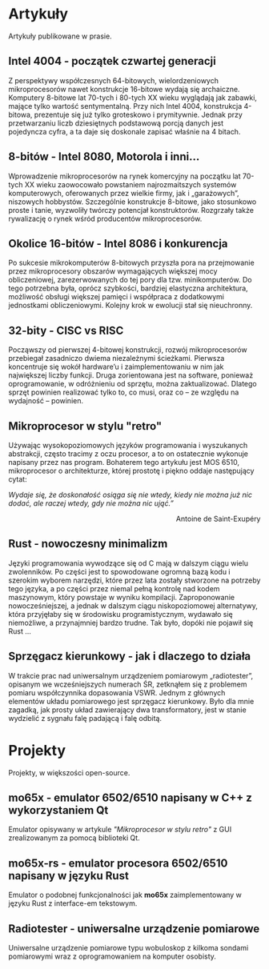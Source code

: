 # Artykuły
Artykuły publikowane w prasie.

## Intel 4004 -  początek czwartej generacji
Z perspektywy współczesnych 64-bitowych, wielordzeniowych mikroprocesorów nawet konstrukcje 16-bitowe wydają się archaiczne. Komputery 8-bitowe lat 70-tych i 80-tych XX wieku wyglądają jak zabawki, mające tylko wartość sentymentalną. Przy nich Intel 4004, konstrukcja 4-bitowa, prezentuje się już tylko groteskowo i prymitywnie. Jednak przy przetwarzaniu liczb dziesiętnych podstawową porcją danych jest pojedyncza cyfra, a ta daje się doskonale zapisać właśnie na 4 bitach.

## 8-bitów - Intel 8080, Motorola i inni...
Wprowadzenie mikroprocesorów na rynek komercyjny na początku lat 70-tych XX wieku  zaowocowało powstaniem najrozmaitszych systemów komputerowych, oferowanych przez wielkie firmy, jak i „garażowych”, niszowych hobbystów. Szczególnie konstrukcje 8-bitowe, jako stosunkowo proste i tanie, wyzwoliły twórczy potencjał konstruktorów. Rozgrzały także rywalizację o rynek wśród producentów mikroprocesorów.

## Okolice 16-bitów - Intel 8086 i konkurencja
Po sukcesie mikrokomputerów 8-bitowych przyszła pora na przejmowanie przez mikroprocesory obszarów wymagających większej mocy obliczeniowej, zarezerwowanych do tej pory dla tzw. minikomputerów. Do tego potrzebna była, oprócz szybkości, bardziej elastyczna architektura, możliwość obsługi większej pamięci i współpraca z dodatkowymi jednostkami obliczeniowymi. Kolejny krok w ewolucji stał się nieuchronny.

## 32-bity - CISC vs RISC
Począwszy od pierwszej 4-bitowej konstrukcji, rozwój mikroprocesorów przebiegał zasadniczo dwiema niezależnymi ścieżkami. Pierwsza koncentruje się wokół hardware’u i zaimplementowaniu w nim jak największej liczby funkcji. Druga zorientowana jest na software, ponieważ oprogramowanie, w odróżnieniu od sprzętu, można zaktualizować. Dlatego sprzęt powinien realizować tylko to, co musi, oraz co – ze względu na wydajność – powinien.

## Mikroprocesor w stylu "retro"
Używając wysokopoziomowych języków programowania i wyszukanych abstrakcji, często tracimy z oczu procesor, a to on ostatecznie wykonuje napisany przez nas program. Bohaterem tego artykułu jest MOS 6510, mikroprocesor o architekturze, której prostotę i piękno oddaje następujący cytat:

*Wydaje się, że doskonałość osiąga się nie wtedy, kiedy nie można już nic dodać, ale raczej wtedy, gdy nie można nic ująć.”*

<p style="text-align: right">Antoine de Saint-Exupéry</p>

## Rust - nowoczesny minimalizm
Języki programowania wywodzące się od C mają w dalszym ciągu wielu zwolenników. Po części jest to spowodowane ogromną bazą kodu i szerokim wyborem narzędzi, które przez lata zostały stworzone na potrzeby tego języka, a po części przez niemal pełną kontrolę nad kodem maszynowym, który powstaje w wyniku kompilacji. Zaproponowanie  nowocześniejszej, a jednak w dalszym ciągu niskopoziomowej alternatywy, która przyjęłaby się w środowisku programistycznym, wydawało się niemożliwe, a przynajmniej bardzo trudne. Tak było, dopóki nie pojawił się Rust ...

## Sprzęgacz kierunkowy - jak i dlaczego to działa
W trakcie prac nad uniwersalnym urządzeniem pomiarowym „radiotester”, opisanym we wcześniejszych numerach ŚR, zetknąłem się z problemem pomiaru współczynnika dopasowania VSWR. Jednym z głównych elementów układu pomiarowego jest sprzęgacz kierunkowy. Było dla mnie zagadką, jak prosty układ zawierający dwa transformatory, jest w stanie wydzielić z sygnału falę padającą i falę odbitą.

# Projekty
Projekty, w większości open-source.

## mo65x - emulator 6502/6510 napisany w C++ z wykorzystaniem Qt
Emulator opisywany w artykule *"Mikroprocesor w stylu retro"* z GUI zrealizowanym za pomocą biblioteki Qt.

## mo65x-rs - emulator procesora 6502/6510 napisany w języku Rust
Emulator o podobnej funkcjonalności jak **mo65x** zaimplementowany w języku Rust z interface-em tekstowym.

## Radiotester - uniwersalne urządzenie pomiarowe
Uniwersalne urządzenie pomiarowe typu wobuloskop z kilkoma sondami pomiarowymi wraz z oprogramowaniem na komputer osobisty.